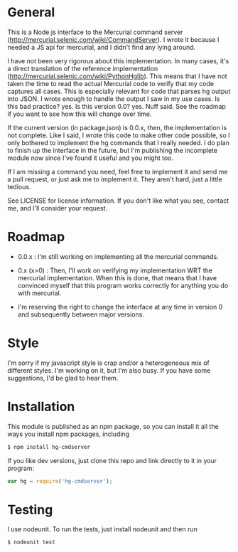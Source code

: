 # General

This is a Node.js interface to the Mercurial command server
(http://mercurial.selenic.com/wiki/CommandServer). I wrote it because I needed
a JS api for mercurial, and I didn't find any lying around. 

I have _not_ been very rigorous about this implementation. In many cases, it's
a direct translation of the reference implementation
(http://mercurial.selenic.com/wiki/PythonHglib). This means that I have not
taken the time to read the actual Mercurial code to verify that my code 
captures all cases. This is especially relevant for code that parses hg
output into JSON. I wrote enough to handle the output I saw in my use cases.
Is this bad practice? yes. Is this version 0.0? yes. Nuff said. See the
roadmap if you want to see how this will change over time.

If the current version (in package.json) is 0.0.x,
then, the implementation is not complete. Like I said, I wrote this code to
make other code possible, so I only bothered to implement the hg commands
that I really needed. I do plan to finish up the interface in the future,
but I'm publishing the incomplete module now since I've found it useful
and you might too.

If I am missing a command you need, feel free to implement it and send me
a pull request, or just ask me to implement it. They aren't hard, just a little
tedious.

See LICENSE for license information. If you don't like what you see,
contact me, and I'll consider your request.

# Roadmap

* 0.0.x     : I'm still working on implementing all the mercurial commands.
* 0.x (x>0) : Then, I'll work on verifying my implementation WRT the mercurial
            implementation. When this is done, that means that I have convinced
            myself that this program works correctly for anything you do with
            mercurial.

* I'm reserving the right to change the interface at any time in version 0 and
  subsequently between major versions.

# Style

I'm sorry if my javascript style is crap and/or a heterogeneous mix of
different styles. I'm working on it, but I'm also busy. If you have some
suggestions, I'd be glad to hear them.

# Installation

This module is published as an npm package, so you can install it all the
ways you install npm packages, including

```bash
$ npm install hg-cmdserver
```

If you like dev versions, just clone this repo and link directly to it in your
program:

```javascript
var hg = require('hg-cmdserver');
```

# Testing

I use nodeunit. To run the tests, just install nodeunit and then run

```bash
$ nodeunit test
```
